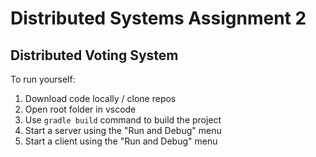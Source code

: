 # Distributed Systems Assignment 2
## Distributed Voting System

To run yourself:
1. Download code locally / clone repos
2. Open root folder in vscode
3. Use ```gradle build``` command to build the project
4. Start a server using the "Run and Debug" menu
5. Start a client using the "Run and Debug" menu
